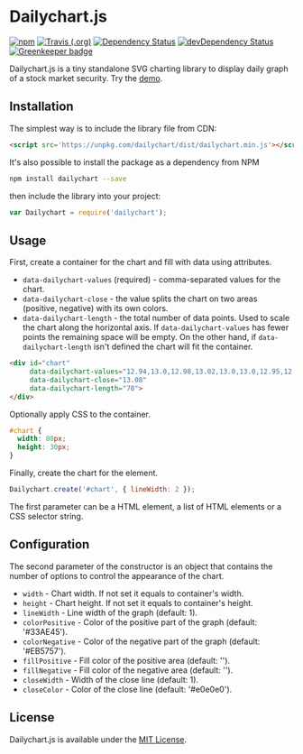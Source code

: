 # Dailychart.js

[![npm](https://img.shields.io/npm/v/dailychart.svg)](https://www.npmjs.com/package/dailychart)
[![Travis (.org)](https://img.shields.io/travis/kbychkov/dailychart.svg)](https://travis-ci.org/kbychkov/dailychart)
[![Dependency Status](https://img.shields.io/david/kbychkov/dailychart.svg)](https://david-dm.org/kbychkov/dailychart)
[![devDependency Status](https://img.shields.io/david/dev/kbychkov/dailychart.svg)](https://david-dm.org/kbychkov/dailychart?type=dev)
[![Greenkeeper badge](https://badges.greenkeeper.io/kbychkov/dailychart.svg)](https://greenkeeper.io/)

Dailychart.js is a tiny standalone SVG charting library to display daily graph of a stock market security. Try the [demo](https://kbychkov.github.io/dailychart/).

## Installation

The simplest way is to include the library file from CDN:

```html
<script src='https://unpkg.com/dailychart/dist/dailychart.min.js'></script>
```

It's also possible to install the package as a dependency from NPM

```bash
npm install dailychart --save
```

then include the library into your project:

```js
var Dailychart = require('dailychart');
```

## Usage

First, create a container for the chart and fill with data using attributes.

- `data-dailychart-values` (required) - comma-separated values for the chart.
- `data-dailychart-close` - the value splits the chart on two areas (positive, negative) with its own colors.
- `data-dailychart-length` - the total number of data points. Used to scale the chart along the horizontal axis. If `data-dailychart-values` has fewer points the remaining space will be empty. On the other hand, if `data-dailychart-length` isn't defined the chart will fit the container.

```html
<div id="chart"
     data-dailychart-values="12.94,13.0,12.98,13.02,13.0,13.0,12.95,12.85,13.04,13.13"
     data-dailychart-close="13.08"
     data-dailychart-length="78">
</div>
```

Optionally apply CSS to the container.

```css
#chart {
  width: 80px;
  height: 30px;
}
```

Finally, create the chart for the element.

```js
Dailychart.create('#chart', { lineWidth: 2 });
```

The first parameter can be a HTML element, a list of HTML elements or a CSS selector string.

## Configuration

The second parameter of the constructor is an object that contains the number of options to control the appearance of the chart.

- `width` - Chart width. If not set it equals to container's width.
- `height` - Chart height. If not set it equals to container's height.
- `lineWidth` - Line width of the graph (default: 1).
- `colorPositive` - Color of the positive part of the graph (default: '#33AE45').
- `colorNegative` - Color of the negative part of the graph (default: '#EB5757').
- `fillPositive` - Fill color of the positive area (default: '').
- `fillNegative` - Fill color of the negative area (default: '').
- `closeWidth` - Width of the close line (default: 1).
- `closeColor` - Color of the close line (default: '#e0e0e0').
 
 ## License

 Dailychart.js is available under the [MIT License](https://github.com/kbychkov/dailychart/blob/master/LICENSE).
